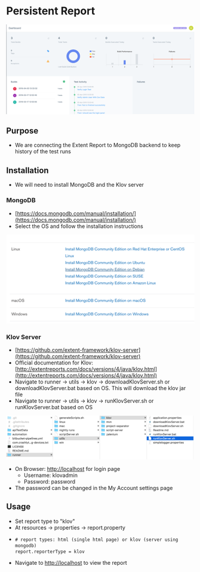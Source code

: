 # Persistent Report

![](<../.gitbook/assets/image (38).png>)

## Purpose

* We are connecting the Extent Report to MongoDB backend to keep history of the test runs

## Installation

* We will need to install MongoDB and the Klov server&#x20;

### MongoDB

* [https://docs.mongodb.com/manual/installation/](https://docs.mongodb.com/manual/installation/)
* Select the OS and follow the installation instructions

![](<../.gitbook/assets/image (36).png>)

### Klov Server

* [https://github.com/extent-framework/klov-server](https://github.com/extent-framework/klov-server)
* Official documentation for Klov: [http://extentreports.com/docs/versions/4/java/klov.html](http://extentreports.com/docs/versions/4/java/klov.html)
* Navigate to runner -> utils -> klov -> downloadKlovServer.sh or downloadKlovServer.bat based on OS. This will download the klov jar file
* Navigate to runner -> utils -> klov -> runKlovServer.sh or runKlovServer.bat based on OS

![](<../.gitbook/assets/image (45).png>)

* On Browser: [http://localhost](http://localhost) for login page
  * Username: klovadmin
  * &#x20;Password: password
* The password can be changed in the My Account settings page

## Usage

* Set report type to "klov"
* At resources -> properties -> report.property
* ```
  # report types: html (single html page) or klov (server using mongodb)
  report.reporterType = klov
  ```
* Navigate to [http://localhost](http://localhost) to view the report

